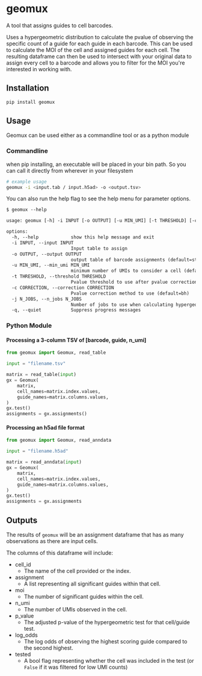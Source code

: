 # geomux

A tool that assigns guides to cell barcodes. 

Uses a hypergeometric distribution to calculate the pvalue of observing the
specific count of a guide for each guide in each barcode.
This can be used to calculate the MOI of the cell and assigned guides for each cell.
The resulting dataframe can then be used to intersect with your original data
to assign every cell to a barcode and allows you to filter
for the MOI you're interested in working with.

## Installation

```bash
pip install geomux
```

## Usage

Geomux can be used either as a commandline tool or as a python module

### Commandline

when pip installing, an executable will be placed in your bin path. So you can call it directly from wherever in your filesystem

```bash
# example usage
geomux -i <input.tab / input.h5ad> -o <output.tsv>
```

You can also run the help flag to see the help menu for parameter options.

```txt
$ geomux --help

usage: geomux [-h] -i INPUT [-o OUTPUT] [-u MIN_UMI] [-t THRESHOLD] [-c CORRECTION] [-j N_JOBS] [-q]

options:
  -h, --help            show this help message and exit
  -i INPUT, --input INPUT
                        Input table to assign
  -o OUTPUT, --output OUTPUT
                        output table of barcode assignments (default=stdout)
  -u MIN_UMI, --min_umi MIN_UMI
                        minimum number of UMIs to consider a cell (default=5)
  -t THRESHOLD, --threshold THRESHOLD
                        Pvalue threshold to use after pvalue correction (default=0.05)
  -c CORRECTION, --correction CORRECTION
                        Pvalue correction method to use (default=bh)
  -j N_JOBS, --n_jobs N_JOBS
                        Number of jobs to use when calculating hypergeometric distributions (default=1)
  -q, --quiet           Suppress progress messages
```

### Python Module

#### Processing a 3-column TSV of [barcode, guide, n_umi]

```python
from geomux import Geomux, read_table

input = "filename.tsv"

matrix = read_table(input)
gx = Geomux(
    matrix,
    cell_names=matrix.index.values,
    guide_names=matrix.columns.values,
)
gx.test()
assignments = gx.assignments()
```

#### Processing an h5ad file format

```python
from geomux import Geomux, read_anndata

input = "filename.h5ad"

matrix = read_anndata(input)
gx = Geomux(
    matrix,
    cell_names=matrix.index.values,
    guide_names=matrix.columns.values,
)
gx.test()
assignments = gx.assignments
```

## Outputs

The results of `geomux` will be an assignment dataframe that has as many
observations as there are input cells.

The columns of this dataframe will include:

- cell_id
    - The name of the cell provided or the index.
- assignment
    - A list representing all significant guides within that cell.
- moi
    - The number of significant guides within the cell.
- n_umi
    - The number of UMIs observed in the cell.
- p_value
    - The adjusted p-value of the hypergeometric test for that cell/guide test.
- log_odds
    - The log odds of observing the highest scoring guide compared to the second highest.
- tested
    - A bool flag representing whether the cell was included in the test (or `False` if it was filtered for low UMI counts)
